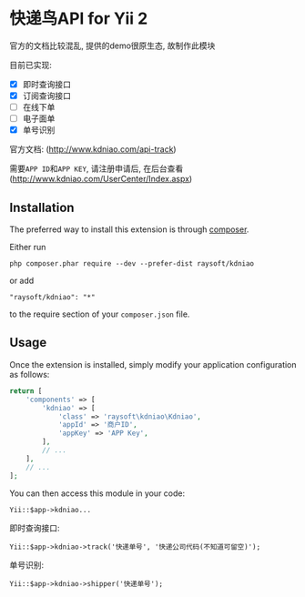 快递鸟API for Yii 2
========================
官方的文档比较混乱, 提供的demo很原生态, 故制作此模块

目前已实现:
- [x] 即时查询接口
- [x] 订阅查询接口
- [ ] 在线下单
- [ ] 电子面单
- [x] 单号识别

官方文档: (http://www.kdniao.com/api-track)

需要`APP ID`和`APP KEY`, 请注册申请后, 在后台查看(http://www.kdniao.com/UserCenter/Index.aspx)


Installation
------------

The preferred way to install this extension is through [composer](http://getcomposer.org/download/).

Either run

```
php composer.phar require --dev --prefer-dist raysoft/kdniao
```

or add

```
"raysoft/kdniao": "*"
```

to the require section of your `composer.json` file.


Usage
-----

Once the extension is installed, simply modify your application configuration as follows:

```php
return [
    'components' => [
        'kdniao' => [
            'class' => 'raysoft\kdniao\Kdniao',
            'appId' => '商户ID',
            'appKey' => 'APP Key',
        ],
        // ...
    ],
    // ...
];
```

You can then access this module in your code:

```
Yii::$app->kdniao...
```

即时查询接口:
```
Yii::$app->kdniao->track('快递单号', '快递公司代码(不知道可留空)');
```

单号识别:
```
Yii::$app->kdniao->shipper('快递单号');
```
